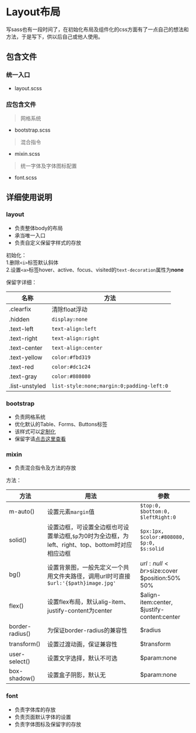 # Layout布局
写sass也有一段时间了，在初始化布局及组件化的css方面有了一点自己的想法和方法，于是写下，供以后自己或他人使用。
## 包含文件  
### 统一入口  
- layout.scss
### 应包含文件  
> 网格系统
- bootstrap.scss  
> 混合指令
- mixin.scss
> 统一字体及字体图标配置
- font.scss  
  
## 详细使用说明
### layout
- 负责整体body的布局
- 承当唯一入口
- 负责自定义保留字样式的存放  

初始化：  
1.删除```<i>```标签默认斜体  
2.设置```<a>```标签hover、active、focus、visited的```text-decoration```属性为**none**  


保留字详细：  

| 名称 | 方法 | 
| ---- | ---- |
| .clearfix | 清除float浮动 |
| .hidden | ```display:none``` |
| .text-left| ```text-align:left``` |
| .text-right| ```text-align:right``` |
| .text-center| ```text-align:center```|
| .text-yellow| ```color:#fbd319``` |
| .text-red | ```color:#dc1c24``` |
| .text-gray| ```color:#808080``` |
| .list-unstyled | ```list-style:none;margin:0;padding-left:0``` |

### bootstrap
- 负责网格系统
- 优化默认的Table、Forms、Buttons标签
- 该样式可以[定制化](http://v3.bootcss.com/customize/)
- 保留字请[点击这里查看](http://v3.bootcss.com/css/#grid)

### mixin
- 负责混合指令及方法的存放

方法：  

| 方法 | 用法 | 参数 |  
| ---- | ---- | ---- |
| m-auto() |设置元素```margin```值 | ```$top:0,```<br>```$bottom:0,```<br>```$leftRight:0``` |
| solid() | 设置边框，可设置全边框也可设置单边框,```$p```为0时为全边框，为left、right、top、bottom时对应相应边框| ```$px:1px,```<br>```$color:#808080,```<br>```$p:0,```<br>```$s:solid```|
| bg() | 设置背景图，一般先定义一个共用文件夹路径，调用url时可直接```$url:'{$path}image.jpg'```| $url:null<br>$size:cover<br>$position:50% 50%|
| flex() | 设置flex布局，默认alig-item、justify-content为center | $align-item:center,<br> $justify-content:center |
| border-radius() | 为保证border-radius的兼容性 | $radius |
| transform() | 设置过渡动画，保证兼容性 | $transform |
| user-select() | 设置文字选择，默认不可选 | $param:none |
| box-shadow() | 设置盒子阴影，默认无 | $param:none |


### font
- 负责字体库的存放
- 负责页面默认字体的设置
- 负责字体图标及保留字的存放
